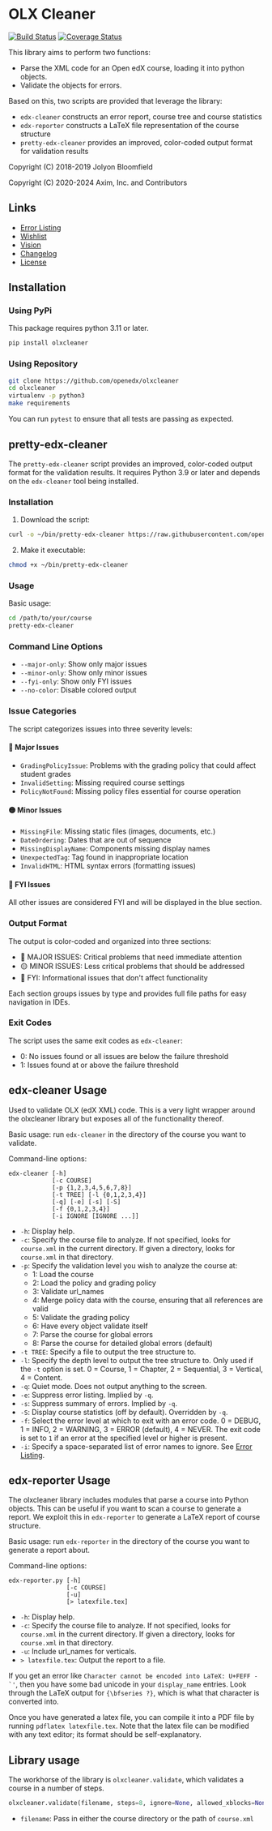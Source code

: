 # OLX Cleaner

[![Build Status](https://github.com/openedx/olxcleaner/actions/workflows/ci.yml/badge.svg)](https://github.com/openedx/olxcleaner/actions/workflows/ci.yaml)
[![Coverage Status](https://codecov.io/gh/jolyonb/olxcleaner/branch/master/graphs/badge.svg)](https://codecov.io/gh/jolyonb/olxcleaner)

This library aims to perform two functions:

* Parse the XML code for an Open edX course, loading it into python objects.
* Validate the objects for errors.

Based on this, two scripts are provided that leverage the library:

* `edx-cleaner` constructs an error report, course tree and course statistics
* `edx-reporter` constructs a LaTeX file representation of the course structure
* `pretty-edx-cleaner` provides an improved, color-coded output format for validation results

Copyright (C) 2018-2019 Jolyon Bloomfield

Copyright (C) 2020-2024 Axim, Inc. and Contributors

## Links

* [Error Listing](errors.md)
* [Wishlist](wishlist.md)
* [Vision](vision.md)
* [Changelog](changelog.md)
* [License](LICENSE)

## Installation

### Using PyPi

This package requires python 3.11 or later.

```bash
pip install olxcleaner
```

### Using Repository

```bash
git clone https://github.com/openedx/olxcleaner
cd olxcleaner
virtualenv -p python3
make requirements
```

You can run `pytest` to ensure that all tests are passing as expected.

## pretty-edx-cleaner

The `pretty-edx-cleaner` script provides an improved, color-coded output format for the validation results. It requires Python 3.9 or later and depends on the `edx-cleaner` tool being installed.

### Installation

1. Download the script:
```bash
curl -o ~/bin/pretty-edx-cleaner https://raw.githubusercontent.com/openedx/olxcleaner/master/pretty-edx-cleaner
```

2. Make it executable:
```bash
chmod +x ~/bin/pretty-edx-cleaner
```

### Usage

Basic usage:
```bash
cd /path/to/your/course
pretty-edx-cleaner
```

### Command Line Options

* `--major-only`: Show only major issues
* `--minor-only`: Show only minor issues
* `--fyi-only`: Show only FYI issues
* `--no-color`: Disable colored output

### Issue Categories

The script categorizes issues into three severity levels:

#### 🔴 Major Issues
* `GradingPolicyIssue`: Problems with the grading policy that could affect student grades
* `InvalidSetting`: Missing required course settings
* `PolicyNotFound`: Missing policy files essential for course operation

#### 🟡 Minor Issues
* `MissingFile`: Missing static files (images, documents, etc.)
* `DateOrdering`: Dates that are out of sequence
* `MissingDisplayName`: Components missing display names
* `UnexpectedTag`: Tag found in inappropriate location
* `InvalidHTML`: HTML syntax errors (formatting issues)

#### 🔵 FYI Issues
All other issues are considered FYI and will be displayed in the blue section.

### Output Format

The output is color-coded and organized into three sections:

* 🔴 MAJOR ISSUES: Critical problems that need immediate attention
* 🟡 MINOR ISSUES: Less critical problems that should be addressed
* 🔵 FYI: Informational issues that don't affect functionality

Each section groups issues by type and provides full file paths for easy navigation in IDEs.

### Exit Codes

The script uses the same exit codes as `edx-cleaner`:
* 0: No issues found or all issues are below the failure threshold
* 1: Issues found at or above the failure threshold

## edx-cleaner Usage

Used to validate OLX (edX XML) code. This is a very light wrapper around the olxcleaner library but exposes all of the functionality thereof.

Basic usage: run `edx-cleaner` in the directory of the course you want to validate.

Command-line options:

```text
edx-cleaner [-h]
            [-c COURSE]
            [-p {1,2,3,4,5,6,7,8}]
            [-t TREE] [-l {0,1,2,3,4}]
            [-q] [-e] [-s] [-S]
            [-f {0,1,2,3,4}]
            [-i IGNORE [IGNORE ...]]
```

* `-h`: Display help.
* `-c`: Specify the course file to analyze. If not specified, looks for `course.xml` in the current directory. If given a directory, looks for `course.xml` in that directory.
* `-p`: Specify the validation level you wish to analyze the course at:
  * 1: Load the course
  * 2: Load the policy and grading policy
  * 3: Validate url_names
  * 4: Merge policy data with the course, ensuring that all references are valid
  * 5: Validate the grading policy
  * 6: Have every object validate itself
  * 7: Parse the course for global errors
  * 8: Parse the course for detailed global errors (default)
* `-t TREE`: Specify a file to output the tree structure to.
* `-l`: Specify the depth level to output the tree structure to. Only used if the `-t` option is set. 0 = Course, 1 = Chapter, 2 = Sequential, 3 = Vertical, 4 = Content.
* `-q`: Quiet mode. Does not output anything to the screen.
* `-e`: Suppress error listing. Implied by `-q`.
* `-s`: Suppress summary of errors. Implied by `-q`.
* `-S`: Display course statistics (off by default). Overridden by `-q`.
* `-f`: Select the error level at which to exit with an error code. 0 = DEBUG, 1 = INFO, 2 = WARNING, 3 = ERROR (default), 4 = NEVER. The exit code is set to `1` if an error at the specified level or higher is present.
* `-i`: Specify a space-separated list of error names to ignore. See [Error Listing](errors.md).

## edx-reporter Usage

The olxcleaner library includes modules that parse a course into Python objects. This can be useful if you want to scan a course to generate a report. We exploit this in `edx-reporter` to generate a LaTeX report of course structure.

Basic usage: run `edx-reporter` in the directory of the course you want to generate a report about.

Command-line options:

```text
edx-reporter.py [-h]
                [-c COURSE]
                [-u]
                [> latexfile.tex]
```

* `-h`: Display help.
* `-c`: Specify the course file to analyze. If not specified, looks for `course.xml` in the current directory. If given a directory, looks for `course.xml` in that directory.
* `-u`: Include url_names for verticals.
* `> latexfile.tex`: Output the report to a file.

If you get an error like ``Character cannot be encoded into LaTeX: U+FEFF - `'``, then you have some bad unicode in your `display_name` entries. Look through the LaTeX output for `{\bfseries ?}`, which is what that character is converted into.

Once you have generated a latex file, you can compile it into a PDF file by running `pdflatex latexfile.tex`. Note that the latex file can be modified with any text editor; its format should be self-explanatory.

## Library usage

The workhorse of the library is `olxcleaner.validate`, which validates a course in a number of steps.

```python
olxcleaner.validate(filename, steps=8, ignore=None, allowed_xblocks=None)
```

* `filename`: Pass in either the course directory or the path of `course.xml`